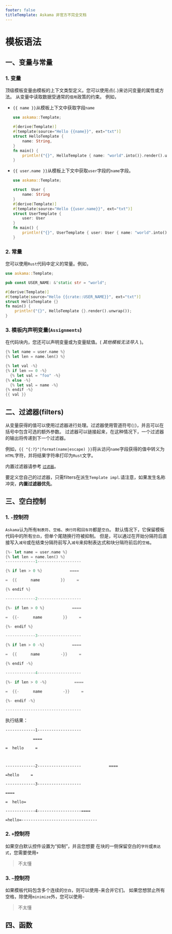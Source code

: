 ```yaml
---
footer: false
titleTemplate: Askama 非官方不完全文档
---
```


# 模板语法

## 一、变量与常量

### 1. 变量
顶级模板变量由模板的上下文类型定义。您可以使用点(`.`)来访问变量的属性或方法。
从变量中读取数据受通常的`借用`政策的约束。 例如，
- <span v-pre>`{{ name }}`</span>从模板上下文中获取字段`name`
  ```rust
  use askama::Template;
  
  #[derive(Template)]
  #[template(source="Hello {{name}}", ext="txt")]
  struct HelloTemplate {
      name: String,
  }
  fn main() {
      println!("{}", HelloTemplate { name: "world".into()}.render().unwrap());
  }
  ```
- <span v-pre>`{{ user.name }}`</span>从模板上下文中获取`user`字段的`name`字段。
  ```rust
  use askama::Template;
  
  struct  User {
      name: String
  }
  #[derive(Template)]
  #[template(source="Hello {{user.name}}", ext="txt")]
  struct UserTemplate {
      user: User
  }
  fn main() {
      println!("{}", UserTemplate { user: User { name: "world".into() }}.render().unwrap())
  } 
  ```
### 2. 常量
您可以使用`Rust`代码中定义的常量。例如，
  ```rust
  use askama::Template;
  
  pub const USER_NAME: &'static str = "world";
  
  #[derive(Template)]
  #[template(source="Hello {{crate::USER_NAME}}", ext="txt")]
  struct HelloTemplate {}
  fn main() {
      println!("{}", HelloTemplate {}.render().unwrap());
  }
  ```
### 3. 模板内声明变量(`Assignments`)
在代码块内，您还可以声明变量或为变量赋值。( _其他模板无法导入_ )。
  ```rust
  {% let name = user.name %}
  {% let len = name.len() %}
  
  {% let val -%}
  {% if len == 0 -%}
    {% let val = "foo" -%}
  {% else -%}
    {% let val = name -%}
  {% endif -%}
  {{ val }}
  ```

## 二、过滤器(filters)
从变量获得的值可以使用过滤器进行处理。过滤器使用管道符号(`|`)，并且可以在括号中包含可选的额外参数。
过滤器可以链接起来，在这种情况下，一个过滤器的输出将传递到下一个过滤器。

例如，<span v-pre>`{{ "{:?}"|format(name|escape) }}`</span>将从访问`name`字段获得的值中转义为`HTML`字符，并将结果字符串打印为`Rust`文字。

内置过滤器请参考 [`过滤器`](./filters.md)。

要定义您自己的过滤器，只需filters在派生`Template impl`.请注意，如果发生名称冲突，__内置过滤器优先__。

## 三、空白控制
### 1. `-`控制符
`Askama`认为所有`制表符`、`空格`、`换行符`和`回车符`都是`空白`。
默认情况下，它保留模板代码中的所有`空白`，但单个尾随换行符被抑制。
但是，可以通过在开始分隔符后直接写入`减号`或在结束分隔符前写入`减号`来抑制表达式和块分隔符前后的`空格`。
  ```rust
  {%- let name = user.name %}
  {% let len = name.len() %}
  -------------1-------------------
  
  {% if len > 0 %}            ====
  
  =  {{      name         }}     =
  
  {% endif %}
  
  -------------2-------------------
  
  {%- if len > 0 %}            ====
  
  =  {{-      name         }}     =
  
  {%- endif %}
  
  -------------3-------------------
  
  {% if len > 0 -%}            ====
  
  =  {{      name         -}}     =
  
  {% endif -%}
  
  -------------4-------------------
  
  {%- if len > 0 -%}            ====
  
  =  {{-      name         -}}     =
  
  {%- endif -%}
  
  ---------------------------------
  ```
  执行结果：
  ```text
  -------------1-------------------
  
              ====
  
  =  hello     =
  
  
  
  -------------2-------------------            ====
  
  =hello     =
  
  -------------3-------------------
  
  ====
  
  =  hello=
  
  -------------4-------------------====
  
  =hello=---------------------------------
  ```
### 2. `+`控制符
如果空白默认控件设置为“抑制”，并且您想要 在块的一侧保留空白的`字符`或`表达式`，您需要使用`+`
> 不太懂

### 3. `~`控制符
如果模板代码包含多个连续的`空白`，则可以使用`~`来合并它们。
如果您想禁止所有空格，除使用`minimize`外，您可以使用`~`
> 不太懂

## 四、函数
